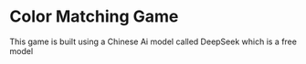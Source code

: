 # Color Matching Game
This game is built using a Chinese Ai 
model called DeepSeek
which is a free model
